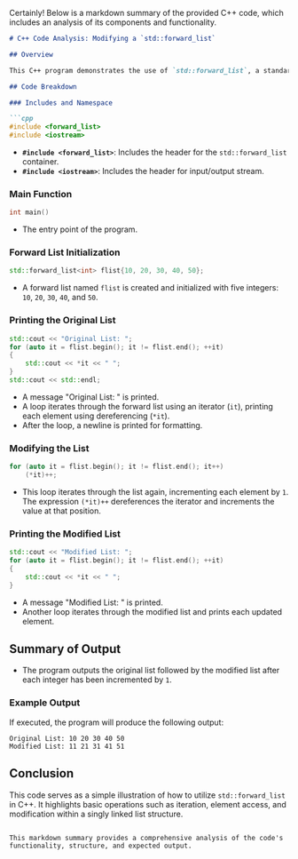 Certainly! Below is a markdown summary of the provided C++ code, which includes an analysis of its components and functionality.

```markdown
# C++ Code Analysis: Modifying a `std::forward_list`

## Overview

This C++ program demonstrates the use of `std::forward_list`, a standard library container that implements a singly linked list. The code initializes a forward list with integer values, prints the original list, modifies the list by incrementing each element, and then prints the modified list.

## Code Breakdown

### Includes and Namespace

```cpp
#include <forward_list>
#include <iostream>
```

- **`#include <forward_list>`**: Includes the header for the `std::forward_list` container.
- **`#include <iostream>`**: Includes the header for input/output stream.

### Main Function

```cpp
int main()
```

- The entry point of the program.

### Forward List Initialization

```cpp
std::forward_list<int> flist{10, 20, 30, 40, 50};
```

- A forward list named `flist` is created and initialized with five integers: `10`, `20`, `30`, `40`, and `50`.

### Printing the Original List

```cpp
std::cout << "Original List: ";
for (auto it = flist.begin(); it != flist.end(); ++it)
{
    std::cout << *it << " ";
}
std::cout << std::endl;
```

- A message "Original List: " is printed.
- A loop iterates through the forward list using an iterator (`it`), printing each element using dereferencing (`*it`).
- After the loop, a newline is printed for formatting.

### Modifying the List

```cpp
for (auto it = flist.begin(); it != flist.end(); it++)
    (*it)++;
```

- This loop iterates through the list again, incrementing each element by `1`. The expression `(*it)++` dereferences the iterator and increments the value at that position.

### Printing the Modified List

```cpp
std::cout << "Modified List: ";
for (auto it = flist.begin(); it != flist.end(); ++it)
{
    std::cout << *it << " ";
}
```

- A message "Modified List: " is printed.
- Another loop iterates through the modified list and prints each updated element.

## Summary of Output

- The program outputs the original list followed by the modified list after each integer has been incremented by `1`.

### Example Output

If executed, the program will produce the following output:

```
Original List: 10 20 30 40 50 
Modified List: 11 21 31 41 51 
```

## Conclusion

This code serves as a simple illustration of how to utilize `std::forward_list` in C++. It highlights basic operations such as iteration, element access, and modification within a singly linked list structure.
```

This markdown summary provides a comprehensive analysis of the code's functionality, structure, and expected output.